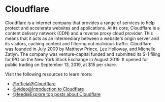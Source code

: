 # Cloudflare

Cloudflare is a internet company that provides a range of services to help protect and accelerate websites and applications. At its core, Cloudflare is a content delivery network (CDN) and a reverse proxy cloud provider. This means that it acts as an intermediary between a website's origin server and its visitors, caching content and filtering out malicious traffic. Cloudflare was founded in July 2009 by Matthew Prince, Lee Holloway, and Michelle Zatlyn. The company was venture-capital funded and submitted its S-1 filing for IPO on the New York Stock Exchange in August 2019. It opened for public trading on September 13, 2019, at $15 per share.

Visit the following resources to learn more:

- [@official@Cloudflare](https://cloudflare.com/)
- [@video@Introduction to Cloudflare](https://www.youtube.com/watch?v=24cml1rKGBs)
- [@feed@Explore top posts about Cloudflare](https://app.daily.dev/tags/cloudflare?ref=roadmapsh)